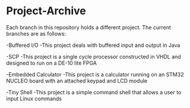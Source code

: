 # Project-Archive

Each branch in this repository holds a different project.  The current branches are as follows:

-Buffered I/O
  -This project deals with buffered input and output in Java  
  
-SCP
  -This project is a single cycle processor constructed in VHDL and designed to run on a DE-10 lite FPGA

-Embedded Calculator
  -This project is a calculator running on an STM32 NUCLEO board with an attached keypad and LCD module
  
 -Tiny Shell
  -This project is a simple command shell that allows a user to input Linux commands
